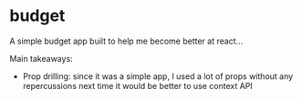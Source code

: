 # budget

A simple budget app built to help me become better at react...

Main takeaways:
  - Prop drilling: since it was a simple app, I used a lot of props without any repercussions next time it would be better to use context API
